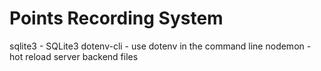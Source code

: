 # Points Recording System

sqlite3 - SQLite3
dotenv-cli - use dotenv in the command line
nodemon - hot reload server backend files